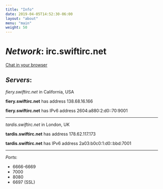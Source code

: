 ```yaml
---
title: "Info"
date: 2019-04-05T14:52:30-06:00
layout: "about"
menu: "main"
weight: 50
---
```


*Network*: irc.swiftirc.net
=================

[Chat in your browser](https://qwebirc.swiftirc.net/?channels=%23swiftirc,%23bullshit,%23leghump "Chat within your browser")

*Servers*:
----------

_fiery.swiftirc.net_ in California, USA

**fiery.swiftirc.net** has address 138.68.16.166

**fiery.swiftirc.net** has IPv6 address 2604:a880:2:d0::70:9001

* * * * * *

_tardis.swiftirc.net_ in London, UK

**tardis.swiftirc.net** has address 178.62.117.173

**tardis.swiftirc.net** has IPv6 address 2a03:b0c0:1:d0::bbd:7001

* * * * * *

*Ports*:

* 6666-6669
* 7000
* 8080
* 6697 (SSL)
